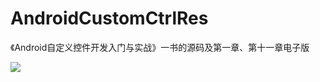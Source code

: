 # AndroidCustomCtrlRes
《Android自定义控件开发入门与实战》一书的源码及第一章、第十一章电子版

![](https://img-blog.csdn.net/20180806175024690?watermark/2/text/aHR0cHM6Ly9ibG9nLmNzZG4ubmV0L2hhcnZpYzg4MDkyNQ==/font/5a6L5L2T/fontsize/400/fill/I0JBQkFCMA==/dissolve/70)
